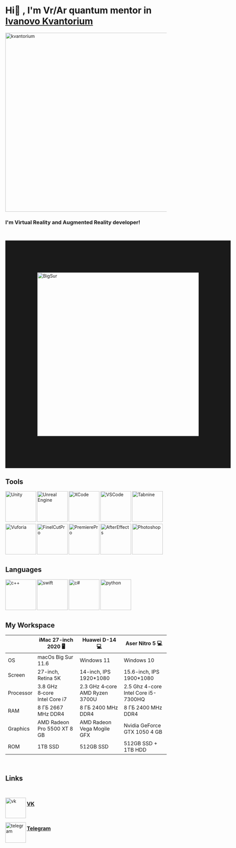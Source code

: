 # Hi:vulcan_salute: , I'm Vr/Ar quantum mentor in [Ivanovo Kvantorium][kvantorium]

[<img align="center" alt="kvantorium" width="560px" src="https://kvantorium37.ru/assets/templates/kvantorium37/images/logo_top.png"/>][kvantorium]
### I'm Virtual Reality and Augmented Reality developer!
<br />

<a href="http://www.youtube.com/watch?feature=player_embedded&v=NgnaPMMm-5E" target="_blank"><img src="http://img.youtube.com/vi/NgnaPMMm-5E/0.jpg" 
alt="BigSur" width="1024" height="512" border="100" /></a>

## Tools
[<img align="left" alt="Unity" width="96px" src="https://i.redd.it/tu3gt6ysfxq71.png"/>][Unity]
[<img align="left" alt="Unreal Engine" width="96px" src="https://cdn.worldvectorlogo.com/logos/unreal-1.svg"/>][UnrealEngine]
[<img align="left" alt="XCode" width="96px" src="https://upload.wikimedia.org/wikipedia/ru/0/0c/Xcode_icon.png" />][XCode]
[<img align="left" alt="VSCode" width="96px" src="https://upload.wikimedia.org/wikipedia/commons/thumb/9/9a/Visual_Studio_Code_1.35_icon.svg/1024px-Visual_Studio_Code_1.35_icon.svg.png" />][VSCode]
[<img align="left" alt="Tabnine" width="96px" src="https://pbs.twimg.com/profile_images/1404887492168462341/f5dYTeJv_400x400.png" />][Tabnine]
<br />
<br />
<br />
<br />
<br />
<br />
[<img align="left" alt="Vuforia" width="96px" src="https://www.ptc.com/dist/ptc/images/ptc-favicon-512x512-gray.png" />][Vuforia]
[<img align="left" alt="FinelCutPro" width="96px" src="https://wikiimg.tojsiabtv.com/wikipedia/en/9/9f/2015_Final_Cut_Pro_Logo.png" />][FCP]
[<img align="left" alt="PremierePro" width="96px" src="https://upload.wikimedia.org/wikipedia/commons/2/24/Adobe-premiere-pro-cc-1430-vector-svg-.svg" />][PP]
[<img align="left" alt="AfterEffects" width="96px" src="https://www.adobe.com/content/dam/cc/us/en/products/ccoverview/ae_cc_app_RGB.svg" />][AE]
[<img align="left" alt="Photoshop" width="96px" src="https://www.adobe.com/content/dam/cc/tnt/emea/emea0856/photoshop.svg" />][PH]
<br />
<br />
<br />
<br />
<br />
<br />

## Languages
<img align="left" alt="c++" width="96px" src="https://upload.wikimedia.org/wikipedia/commons/thumb/1/18/ISO_C%2B%2B_Logo.svg/1200px-ISO_C%2B%2B_Logo.svg.png" />
<img align="left" alt="swift" width="96px" src="https://web-creator.ru/uploads/Page/36/swift.svg" />
<img align="left" alt="c#" width="96px" src="https://static.cdnlogo.com/logos/c/27/c.svg" />
<img align="left" alt="python" width="96px" src="https://i.pinimg.com/originals/91/94/c9/9194c978fa63798b2e882e6fda5eb953.png" />
<br />
<br />
<br />
<br />
<br />
<br />

## My Workspace
|  |iMac 27-inch 2020 🖥️|Huawei D-14 :computer:|Aser Nitro 5 :computer:|
|--| ------------- | -----| -----|
|OS|macOs Big Sur 11.6|Windows 11|Windows 10|
|Screen|27-inch, Retina 5K|14-inch, IPS 1920*1080|15.6-inch, IPS 1900*1080|
|Processor|3.8 GHz 8‑core Intel Core i7|2.3 GHz 4‑core AMD Ryzen 3700U|2.5 Ghz 4-core Intel Core i5-7300HQ|
|RAM|8 ГБ 2667 MHz DDR4|8 ГБ 2400 MHz DDR4|8 ГБ 2400 MHz DDR4|
|Graphics|AMD Radeon Pro 5500 XT 8 GB|AMD Radeon Vega Mogile GFX|Nvidia GeForce GTX 1050 4 GB|
|ROM|1TB SSD|512GB SSD|512GB SSD + 1TB HDD|
<br />


## Links
<br />

[<img align="left" alt="vk" width="64px" src="https://artikcool.by/wp-content/uploads/2018/05/1200px-VK.com-logo.svg_.png" />][vk]
### [VK][vk]
<br />

[<img align="left" alt="telegram" width="64px" src="https://cdn.freebiesupply.com/logos/large/2x/telegram-logo-black-and-white.png" />][telegram]
### [Telegram][telegram]

[Unity]: https://unity.com/ru
[UnrealEngine]: https://www.unrealengine.com/en-US/
[XCode]: https://developer.apple.com/xcode/
[VSCode]: https://code.visualstudio.com
[Tabnine]: https://www.tabnine.com/
[AE]: https://www.adobe.com/ru/products/aftereffects.html
[PH]: https://www.adobe.com/ru/products/photoshop/landpa.html
[PP]: https://www.adobe.com/ru/products/premiere.html
[Vuforia]: https://www.ptc.com/en/products/vuforia
[FCP]: https://www.apple.com/ru/final-cut-pro/
[kvantorium]: https://kvantorium37.ru
[vk]: https://vk.com/sanya_kirilv
[telegram]: tlgg.ru/sanya_kirilv
